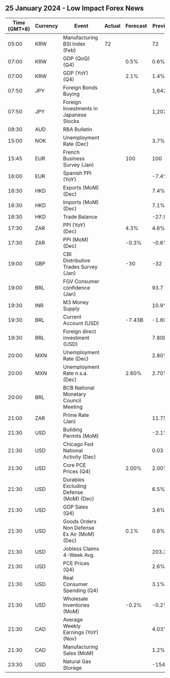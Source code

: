 ## 25 January 2024 - Low Impact Forex News

| Time (GMT+8) | Currency | Event | Actual | Forecast | Previous |
|------|----------|-------|--------|----------|----------|
| 05:00 | KRW | Manufacturing BSI Index (Feb) | 72 |  | 72 |
| 07:00 | KRW | GDP (QoQ) (Q4) |  | 0.5% | 0.6% |
| 07:00 | KRW | GDP (YoY) (Q4) |  | 2.1% | 1.4% |
| 07:50 | JPY | Foreign Bonds Buying |  |  | 1,642.8B |
| 07:50 | JPY | Foreign Investments in Japanese Stocks |  |  | 1,202.6B |
| 08:30 | AUD | RBA Bulletin |  |  |  |
| 15:00 | NOK | Unemployment Rate (Dec) |  |  | 3.7% |
| 15:45 | EUR | French Business Survey (Jan) |  | 100 | 100 |
| 16:00 | EUR | Spanish PPI (YoY) |  |  | -7.4% |
| 16:30 | HKD | Exports (MoM) (Dec) |  |  | 7.4% |
| 16:30 | HKD | Imports (MoM) (Dec) |  |  | 7.1% |
| 16:30 | HKD | Trade Balance |  |  | -27.9B |
| 17:30 | ZAR | PPI (YoY) (Dec) |  | 4.3% | 4.6% |
| 17:30 | ZAR | PPI (MoM) (Dec) |  | -0.3% | -0.6% |
| 19:00 | GBP | CBI Distributive Trades Survey (Jan) |  | -30 | -32 |
| 19:00 | BRL | FGV Consumer confidence (Jan) |  |  | 93.7 |
| 19:30 | INR | M3 Money Supply |  |  | 10.9% |
| 19:30 | BRL | Current Account (USD) |  | -7.43B | -1.60B |
| 19:30 | BRL | Foreign direct investment (USD) |  |  | 7.80B |
| 20:00 | MXN | Unemployment Rate (Dec) |  |  | 2.80% |
| 20:00 | MXN | Unemployment Rate n.s.a. (Dec) |  | 2.60% | 2.70% |
| 20:00 | BRL | BCB National Monetary Council Meeting |  |  |  |
| 21:00 | ZAR | Prime Rate (Jan) |  |  | 11.75% |
| 21:30 | USD | Building Permits (MoM) |  |  | -2.1% |
| 21:30 | USD | Chicago Fed National Activity (Dec) |  |  | 0.03 |
| 21:30 | USD | Core PCE Prices (Q4) |  | 2.00% | 2.00% |
| 21:30 | USD | Durables Excluding Defense (MoM) (Dec) |  |  | 6.5% |
| 21:30 | USD | GDP Sales (Q4) |  |  | 3.6% |
| 21:30 | USD | Goods Orders Non Defense Ex Air (MoM) (Dec) |  | 0.1% | 0.8% |
| 21:30 | USD | Jobless Claims 4-Week Avg. |  |  | 203.25K |
| 21:30 | USD | PCE Prices (Q4) |  |  | 2.6% |
| 21:30 | USD | Real Consumer Spending (Q4) |  |  | 3.1% |
| 21:30 | USD | Wholesale Inventories (MoM) |  | -0.2% | -0.2% |
| 21:30 | CAD | Average Weekly Earnings (YoY) (Nov) |  |  | 4.03% |
| 21:30 | CAD | Manufacturing Sales (MoM) |  |  | 1.2% |
| 23:30 | USD | Natural Gas Storage |  |  | -154B |

